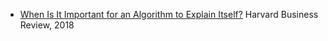 * [When Is It Important for an Algorithm to Explain Itself?](https://hbr.org/2018/07/when-is-it-important-for-an-algorithm-to-explain-itself?utm_source=linkedin&utm_campaign=hbr&utm_medium=social) Harvard Business Review, 2018
